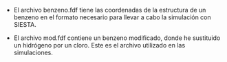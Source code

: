 - El archivo benzeno.fdf tiene las coordenadas de la estructura de un benzeno en el formato necesario para llevar a cabo la simulación con SIESTA. 
  
- El archivo mod.fdf contiene un benzeno modificado, donde he sustituido un hidrógeno por un cloro. Este es el archivo utilizado en las simulaciones.
